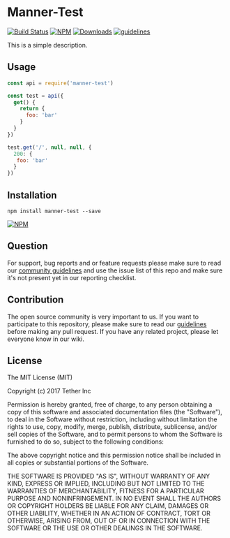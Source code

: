 # Manner-Test

[![Build Status](https://travis-ci.org/tether/manner-test.svg?branch=master)](https://travis-ci.org/tether/manner-test)
[![NPM](https://img.shields.io/npm/v/manner-test.svg)](https://www.npmjs.com/package/manner-test)
[![Downloads](https://img.shields.io/npm/dm/manner-test.svg)](http://npm-stat.com/charts.html?package=manner-test)
[![guidelines](https://tether.github.io/contribution-guide/badge-guidelines.svg)](https://github.com/tether/contribution-guide)

This is a simple description.

## Usage

```js
const api = require('manner-test')

const test = api({
  get() {
    return {
      foo: 'bar'
    }
  }
})

test.get('/', null, null, {
  200: {
   foo: 'bar'
  }
})
```

## Installation

```shell
npm install manner-test --save
```

[![NPM](https://nodei.co/npm/manner-test.png)](https://nodei.co/npm/manner-test/)


## Question

For support, bug reports and or feature requests please make sure to read our
<a href="https://github.com/tether/contribution-guide/blob/master/community.md" target="_blank">community guidelines</a> and use the issue list of this repo and make sure it's not present yet in our reporting checklist.

## Contribution

The open source community is very important to us. If you want to participate to this repository, please make sure to read our <a href="https://github.com/tether/contribution-guide" target="_blank">guidelines</a> before making any pull request. If you have any related project, please let everyone know in our wiki.

## License

The MIT License (MIT)

Copyright (c) 2017 Tether Inc

Permission is hereby granted, free of charge, to any person obtaining a copy of this software and associated documentation files (the "Software"), to deal in the Software without restriction, including without limitation the rights to use, copy, modify, merge, publish, distribute, sublicense, and/or sell copies of the Software, and to permit persons to whom the Software is furnished to do so, subject to the following conditions:

The above copyright notice and this permission notice shall be included in all copies or substantial portions of the Software.

THE SOFTWARE IS PROVIDED "AS IS", WITHOUT WARRANTY OF ANY KIND, EXPRESS OR IMPLIED, INCLUDING BUT NOT LIMITED TO THE WARRANTIES OF MERCHANTABILITY, FITNESS FOR A PARTICULAR PURPOSE AND NONINFRINGEMENT. IN NO EVENT SHALL THE AUTHORS OR COPYRIGHT HOLDERS BE LIABLE FOR ANY CLAIM, DAMAGES OR OTHER LIABILITY, WHETHER IN AN ACTION OF CONTRACT, TORT OR OTHERWISE, ARISING FROM, OUT OF OR IN CONNECTION WITH THE SOFTWARE OR THE USE OR OTHER DEALINGS IN THE SOFTWARE.

